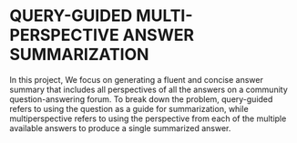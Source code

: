 # QUERY-GUIDED MULTI-PERSPECTIVE ANSWER SUMMARIZATION

In this project, We focus on generating a fluent and concise answer summary that includes all perspectives of all the answers on a community question-answering forum. To break down the problem, query-guided refers to using the question as a guide for summarization, while multiperspective refers to using the perspective from each of the multiple available answers to produce a single summarized answer.

